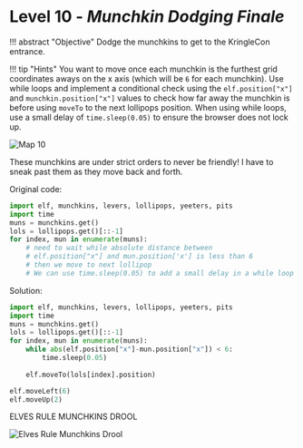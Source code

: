 # Level 10 - *Munchkin Dodging Finale*

!!! abstract "Objective"
    Dodge the munchkins to get to the KringleCon entrance.

!!! tip "Hints"
    You want to move once each munchkin is the furthest grid coordinates aways on the x axis (which will be `6` for each munchkin). Use while loops and implement a conditional check using the `elf.position["x"]` and `munchkin.position["x"]` values to check how far away the munchkin is before using `moveTo` to the next lollipops position. When using while loops, use a small delay of `time.sleep(0.05)` to ensure the browser does not lock up.

![Map 10](/img/term_tec/img12.png)

These munchkins are under strict orders to never be friendly! I have to sneak past them as they move back and forth.

Original code:

```python
import elf, munchkins, levers, lollipops, yeeters, pits
import time
muns = munchkins.get()
lols = lollipops.get()[::-1]
for index, mun in enumerate(muns):
    # need to wait while absolute distance between
    # elf.position["x"] and mun.position['x'] is less than 6
    # then we move to next lollipop
    # We can use time.sleep(0.05) to add a small delay in a while loop
```

Solution:

```python
import elf, munchkins, levers, lollipops, yeeters, pits
import time
muns = munchkins.get()
lols = lollipops.get()[::-1]
for index, mun in enumerate(muns):
    while abs(elf.position["x"]-mun.position["x"]) < 6:
        time.sleep(0.05)
    
    elf.moveTo(lols[index].position)

elf.moveLeft(6)
elf.moveUp(2)
```

ELVES RULE MUNCHKINS DROOL

![Elves Rule Munchkins Drool](/img/term_tec/img13.png)